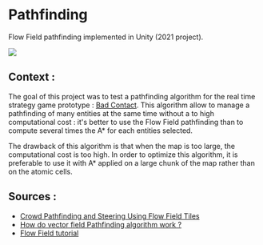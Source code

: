 # Pathfinding

Flow Field pathfinding implemented in Unity (2021 project). 

![](https://i.imgur.com/TrFo1Fn.png)

## Context :

The goal of this project was to test a pathfinding algorithm for the real time strategy game prototype : [Bad Contact](https://www.youtube.com/watch?v=-eimuGXQ9p8). This algorithm allow to manage a pathfinding of many entities at the same time without a to high computational cost : it's better to use the Flow Field pathfinding than to compute several times the A* for each entities selected. 

The drawback of this algorithm is that when the map is too large, the computational cost is too high. In order to optimize this algorithm, it is preferable to use it with A* applied on a large chunk of the map rather than on the atomic cells.

## Sources :

* [Crowd Pathfinding and
Steering Using Flow Field Tiles](http://www.gameaipro.com/GameAIPro/GameAIPro_Chapter23_Crowd_Pathfinding_and_Steering_Using_Flow_Field_Tiles.pdf)
* [How do vector field Pathfinding algorithm work ?](https://www.youtube.com/watch?v=ZJZu3zLMYAc&t=225s&pp=ugMICgJmchABGAE%3D)
* [Flow Field tutorial](https://www.youtube.com/watch?v=zr6ObNVgytk&t=229s)